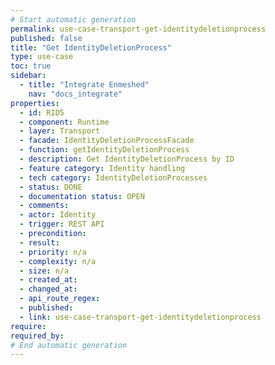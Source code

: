 ```yaml
---
# Start automatic generation
permalink: use-case-transport-get-identitydeletionprocess
published: false
title: "Get IdentityDeletionProcess"
type: use-case
toc: true
sidebar:
  - title: "Integrate Enmeshed"
    nav: "docs_integrate"
properties:
  - id: RID5
  - component: Runtime
  - layer: Transport
  - facade: IdentityDeletionProcessFacade
  - function: getIdentityDeletionProcess
  - description: Get IdentityDeletionProcess by ID
  - feature category: Identity handling
  - tech category: IdentityDeletionProcesses
  - status: DONE
  - documentation status: OPEN
  - comments:
  - actor: Identity
  - trigger: REST API
  - precondition:
  - result:
  - priority: n/a
  - complexity: n/a
  - size: n/a
  - created_at:
  - changed_at:
  - api_route_regex:
  - published:
  - link: use-case-transport-get-identitydeletionprocess
require:
required_by:
# End automatic generation
---
```

